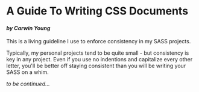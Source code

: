 # A Guide To Writing CSS Documents
#### _by Carwin Young_

This is a living guideline I use to enforce consistency in my SASS projects.

Typically, my personal projects tend to be quite small - but consistency is key in
any project. Even if you use no indentions and capitalize every other letter, you'll
be better off staying consistent than you will be writing your SASS on a whim.

_to be continued..._
